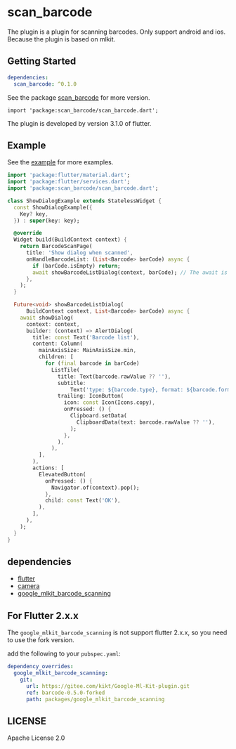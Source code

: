 # scan_barcode

The plugin is a plugin for scanning barcodes. Only support android and ios. Because the plugin is based on mlkit.

## Getting Started

```yaml
dependencies:
  scan_barcode: ^0.1.0
```

See the package [scan_barcode](https://pub.dev/packages/scan_barcode) for more version.

`import 'package:scan_barcode/scan_barcode.dart';`

The plugin is developed by version 3.1.0 of flutter.

## Example

See the [example](./example/lib/examples) for more examples.

```dart
import 'package:flutter/material.dart';
import 'package:flutter/services.dart';
import 'package:scan_barcode/scan_barcode.dart';

class ShowDialogExample extends StatelessWidget {
  const ShowDialogExample({
    Key? key,
  }) : super(key: key);

  @override
  Widget build(BuildContext context) {
    return BarcodeScanPage(
      title: 'Show dialog when scanned',
      onHandleBarcodeList: (List<Barcode> barCode) async {
        if (barCode.isEmpty) return;
        await showBarcodeListDialog(context, barCode); // The await is important, if you don't await, multiple dialogs will be shown.
      },
    );
  }

  Future<void> showBarcodeListDialog(
      BuildContext context, List<Barcode> barCode) async {
    await showDialog(
      context: context,
      builder: (context) => AlertDialog(
        title: const Text('Barcode list'),
        content: Column(
          mainAxisSize: MainAxisSize.min,
          children: [
            for (final barcode in barCode)
              ListTile(
                title: Text(barcode.rawValue ?? ''),
                subtitle:
                    Text('type: ${barcode.type}, format: ${barcode.format}'),
                trailing: IconButton(
                  icon: const Icon(Icons.copy),
                  onPressed: () {
                    Clipboard.setData(
                      ClipboardData(text: barcode.rawValue ?? ''),
                    );
                  },
                ),
              ),
          ],
        ),
        actions: [
          ElevatedButton(
            onPressed: () {
              Navigator.of(context).pop();
            },
            child: const Text('OK'),
          ),
        ],
      ),
    );
  }
}
```

## dependencies

- [flutter](https://github.com/flutter/flutter)
- [camera](https://pub.dev/packages/camera)
- [google_mlkit_barcode_scanning](https://pub.dev/packages/google_mlkit_barcode_scanning)

## For Flutter 2.x.x

The `google_mlkit_barcode_scanning` is not support flutter 2.x.x, so you need to use the fork version.

add the following to your `pubspec.yaml`:

```yaml
dependency_overrides:
  google_mlkit_barcode_scanning:
    git:
      url: https://gitee.com/kikt/Google-Ml-Kit-plugin.git
      ref: barcode-0.5.0-forked
      path: packages/google_mlkit_barcode_scanning
```

## LICENSE

Apache License 2.0
